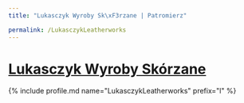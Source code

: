 ```yaml
---
title: "Lukasczyk Wyroby Sk\xF3rzane | Patromierz"

permalink: /LukasczykLeatherworks
---
```


# [Lukasczyk Wyroby Skórzane](https://patronite.pl/LukasczykLeatherworks)

{% include profile.md name="LukasczykLeatherworks" prefix="l" %}
